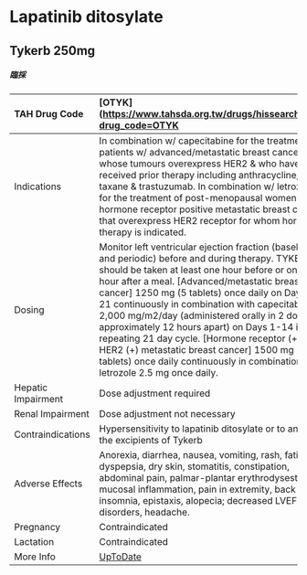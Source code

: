 # Lapatinib ditosylate

## Tykerb 250mg

##### 臨採

| TAH Drug Code      | [OTYK](https://www.tahsda.org.tw/drugs/hissearch.php?drug_code=OTYK                                                                                                                                                                                                                                                                                                                                                                                                                                                                                                                  |
|:-------------------|:-------------------------------------------------------------------------------------------------------------------------------------------------------------------------------------------------------------------------------------------------------------------------------------------------------------------------------------------------------------------------------------------------------------------------------------------------------------------------------------------------------------------------------------------------------------------------------------|
| Indications        | In combination w/ capecitabine for the treatment of patients w/ advanced/metastatic breast cancer whose tumours overexpress HER2 & who have received prior therapy including anthracycline, taxane & trastuzumab. In combination w/ letrozole for the treatment of post-menopausal women w/ hormone receptor positive metastatic breast cancer that overexpress HER2 receptor for whom hormonal therapy is indicated.                                                                                                                                                                |
| Dosing             | Monitor left ventricular ejection fraction (baseline and periodic) before and during therapy. TYKERB should be taken at least one hour before or one hour after a meal. [Advanced/metastatic breast cancer] 1250 mg (5 tablets) once daily on Days 1-21 continuously in combination with capecitabine 2,000 mg/m2/day (administered orally in 2 doses approximately 12 hours apart) on Days 1-14 in a repeating 21 day cycle. [Hormone receptor (+), HER2 (+) metastatic breast cancer] 1500 mg (6 tablets) once daily continuously in combination with letrozole 2.5 mg once daily. |
| Hepatic Impairment | Dose adjustment required                                                                                                                                                                                                                                                                                                                                                                                                                                                                                                                                                             |
| Renal Impairment   | Dose adjustment not necessary                                                                                                                                                                                                                                                                                                                                                                                                                                                                                                                                                        |
| Contraindications  | Hypersensitivity to lapatinib ditosylate or to any of the excipients of Tykerb                                                                                                                                                                                                                                                                                                                                                                                                                                                                                                       |
| Adverse Effects    | Anorexia, diarrhea, nausea, vomiting, rash, fatigue, dyspepsia, dry skin, stomatitis, constipation, abdominal pain, palmar-plantar erythrodysesthesia, mucosal inflammation, pain in extremity, back pain, insomnia, epistaxis, alopecia; decreased LVEF, nail disorders, headache.                                                                                                                                                                                                                                                                                                  |
| Pregnancy          | Contraindicated                                                                                                                                                                                                                                                                                                                                                                                                                                                                                                                                                                      |
| Lactation          | Contraindicated                                                                                                                                                                                                                                                                                                                                                                                                                                                                                                                                                                      |
| More Info          | [UpToDate](https://www.uptodate.com/contents/lapatinib-ditosylate-drug-information)                                                                                                                                                                                                                                                                                                                                                                                                                                                                                                  |

